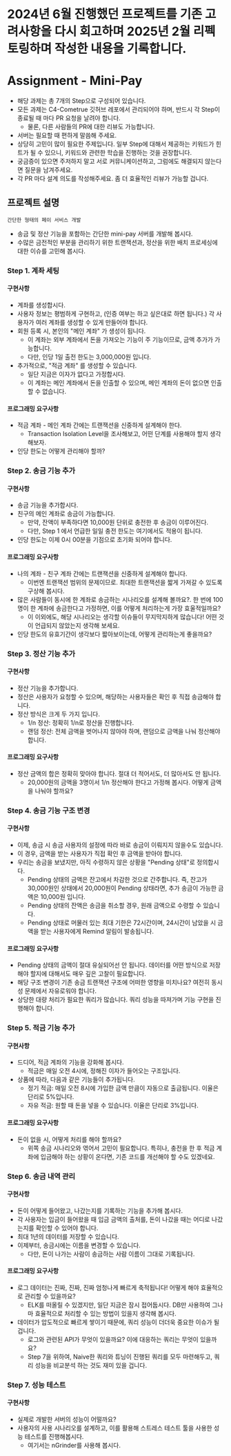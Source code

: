 # 2024년 6월 진행했던 프로젝트를 기존 고려사항을 다시 회고하며 2025년 2월 리펙토링하며 작성한 내용을 기록합니다.

# Assignment - Mini-Pay

- 해당 과제는 총 7개의 Step으로 구성되어 있습니다.
- 모든 과제는 C4-Cometrue 깃허브 레포에서 관리되어야 하며, 반드시 각 Step이 종료될 때 마다 PR 요청을 날려야 합니다.
    - 물론, 다른 사람들의 PR에 대한 리뷰도 가능합니다.
- 서버는 필요할 때 편하게 말씀해 주세요.
- 상당히 고민이 많이 필요한 주제입니다. 일부 Step에 대해서 제공하는 키워드가 힌트가 될 수 있으니, 키워드와 관련한 학습을 진행하는 것을 권장합니다.
- 궁금증이 있으면 주저하지 말고 서로 커뮤니케이션하고, 그럼에도 해결되지 않는다면 질문을 남겨주세요.
- 각 PR 마다 설계 의도를 작성해주세요. 좀 더 효율적인 리뷰가 가능할 겁니다.

## 프로젝트 설명
`간단한 형태의 페이 서비스 개발`

- 송금 및 정산 기능을 포함하는 간단한 mini-pay 서버를 개발해 봅시다.
- 수많은 금전적인 부분을 관리하기 위한 트랜잭션과, 정산을 위한 배치 프로세싱에 대한 이슈를 고민해 봅시다.

### Step 1. 계좌 세팅
#### 구현사항
- 계좌를 생성합시다.
- 사용자 정보는 평범하게 구현하고, (인증 여부는 하고 싶은대로 하면 됩니다.) 각 사용자가 여러 계좌를 생성할 수 있게 만들어야 합니다.
- 회원 등록 시, 본인의 "메인 계좌" 가 생성이 됩니다.
    - 이 계좌는 외부 계좌에서 돈을 가져오는 기능이 주 기능이므로, 금액 추가가 가능합니다.
    - 다만, 인당 1일 출전 한도는 3,000,000원 입니다.
- 추가적으로, "적금 계좌" 를 생성할 수 있습니다.
    - 일단 지금은 이자가 없다고 가정합시다.
    - 이 계좌는 메인 계좌에서 돈을 인출할 수 있으며, 메인 계좌의 돈이 없으면 인출할 수 없습니다.

#### 프로그래밍 요구사항
- 적금 계좌 - 메인 계좌 간에는 트랜잭션을 신중하게 설계해야 한다.
    - Transaction Isolation Level을 조사해보고, 어떤 단계를 사용해야 할지 생각해보자.
- 인당 한도는 어떻게 관리해야 할까?

### Step 2. 송금 기능 추가
#### 구현사항
- 송금 기능을 추가합시다.
- 친구의 메인 계좌로 송금이 가능합니다.
    - 만약, 잔액이 부족하다면 10,000원 단위로 충전한 후 송금이 이루어진다.
    - 다만, Step 1 에서 언급한 일일 충전 한도는 여기에서도 적용이 됩니다.
- 인당 한도는 이제 0시 00분을 기점으로 초기화 되어야 합니다.

#### 프로그래밍 요구사항
- 나의 계좌 - 친구 계좌 간에는 트랜잭션을 신중하게 설계해야 합니다.
    - 이번엔 트랜잭션 범위의 문제이므로. 최대한 트랜잭션을 짧게 가져갈 수 있도록 구상해 봅시다.
- 많은 사람들이 동시에 한 계좌로 송금하는 시나리오를 설계해 볼까요?. 한 번에 100명이 한 계좌에 송금한다고 가정하면, 이를 어떻게 처리하는게 가장 효울적일까요?
    - 이 이외에도, 해당 시나리오는 생각할 이슈들이 무지막지하게 많습니다! 어떤 것이 언급되지 않았는지 생각해 보세요.
- 인당 한도의 유효기간이 생각보다 짧아보이는데, 어떻게 관리하는게 좋을까요?

### Step 3. 정산 기능 추가
#### 구현사항
- 정산 기능을 추가합니다.
- 정산은 사용자가 요청할 수 있으며, 해당하는 사용자들은 확인 후 직접 송금해야 합니다.
- 정산 방식은 크게 두 가지 입니다.
    - 1/n 정산: 정확히 1/n로 정산을 진행합니다.
    - 랜덤 정산: 전체 금액을 벗어나지 않아야 하며, 랜덤으로 금액을 나눠 정산해야 합니다.
#### 프로그래밍 요구사항
- 정산 금액의 합은 정확히 맞아야 합니다. 절대 더 적어서도, 더 많아서도 안 됩니다.
    - 20,000원의 금액을 3명이서 1/n 정산해야 한다고 가정해 봅시다. 어떻게 금액을 나눠야 할까요?

### Step 4. 송금 기능 구조 변경
#### 구현사항
- 이제, 송금 시 송금 사용자의 설정에 따라 바로 송금이 이뤄지지 않을수도 있습니다.
- 이 경우, 금액을 받는 사용자가 직접 확인 후 금액을 받아야 합니다.
- 우리는 송금을 보냈지만, 아직 수령하지 않은 상황을 "Pending 상태"로 정의합시다.
    - Pending 상태의 금액은 잔고에서 차감한 것으로 간주합니다. 즉, 잔고가 30,000원인 상태에서 20,000원이 Pending 상태라면, 추가 송금이 가능한 금액은 10,000원 입니다.
    - Pending 상태의 잔액은 송금을 취소할 경우, 원래 금액으로 수령할 수 있습니다.
    - Pending 상태로 머물러 있는 최대 기한은 72시간이며, 24시간이 남았을 시 금액을 받는 사용자에게 Remind 알림이 발송됩니다.
#### 프로그래밍 요구사항
- Pending 상태의 금액이 절대 유실되어선 안 됩니다. 데이터를 어떤 방식으로 저장해야 할지에 대해서도 매우 깊은 고찰이 필요합니다.
- 해당 구조 변경이 기존 송금 트랜잭션 구조에 어떠한 영향을 미치나요? 여전히 동시성 문제에서 자유로워야 합니다.
- 상당한 대량 처리가 필요한 쿼리가 많습니다. 쿼리 성능을 따져가며 기능 구현을 진행해야 합니다.

### Step 5. 적금 기능 추가
#### 구현사항
- 드디어, 적금 계좌의 기능을 강화해 봅시다.
    - 적금은 매일 오전 4시에, 정해진 이자가 들어오는 구조입니다.
- 상품에 따라, 다음과 같은 기능들이 추가됩니다.
    - 정기 적금: 매일 오전 8시에 가입한 금액 만큼이 자동으로 출금됩니다. 이율은 단리로 5%입니다.
    - 자유 적금: 원할 때 돈을 넣을 수 있습니다. 이율은 단리로 3%입니다.
#### 프로그래밍 요구사항
- 돈이 없을 시, 어떻게 처리를 해야 할까요?
    - 위쪽 송금 시나리오와 엮어서 고민이 필요합니다. 특히나, 충전을 한 후 적금 계좌에 입금해야 하는 상황이 온다면, 기존 코드를 개선해야 할 수도 있겠네요.

### Step 6. 송금 내역 관리
#### 구현사항
- 돈이 어떻게 들어왔고, 나갔는지를 기록하는 기능을 추가해 봅시다.
- 각 사용자는 입금이 들어왔을 때 입금 금액의 출처를, 돈이 나갔을 때는 어디로 나갔는지를 확인할 수 있어야 합니다.
- 최대 1년의 데이터를 저장할 수 있습니다.
- 이제부터, 송금시에는 이름을 변경할 수 있습니다.
    - 다만, 돈이 나가는 사람이 송금하는 사람 이름이 그대로 기록됩니다.
#### 프로그래밍 요구사항
- 로그 데이터는 진짜, 진짜, 진짜 엄청나게 빠르게 축적됩니다! 어떻게 해야 효율적으로 관리할 수 있을까요?
    - ELK를 떠올릴 수 있겠지만, 일단 지금은 잠시 접어둡시다. DB만 사용하여 그나마 효율적으로 처리할 수 있는 방법이 있을지 생각해 봅시다.
- 데이터가 압도적으로 빠르게 쌓이기 때문에, 쿼리 성능이 더더욱 중요한 이슈가 될 겁니다.
    - 로그와 관련된 API가 무엇이 있을까요? 이에 대응하는 쿼리는 무엇이 있을까요?
    - Step 7을 위하여, Naive한 쿼리와 튜닝이 진행된 쿼리를 모두 마련해두고, 쿼리 성능을 비교분석 하는 것도 재미 있을 겁니다.

### Step 7. 성능 테스트
#### 구현사항
- 실제로 개발한 서버의 성능이 어떨까요?
- 사용자의 사용 시나리오를 설계하고, 이를 활용해 스트레스 테스트 툴을 사용한 성능 테스트를 진행해봅시다.
    - 여기서는 nGrinder를 사용해 봅시다.
